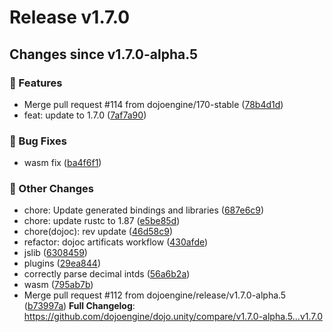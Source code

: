 # Release v1.7.0

## Changes since v1.7.0-alpha.5

### 🚀 Features
- Merge pull request #114 from dojoengine/170-stable ([78b4d1d](https://github.com/dojoengine/dojo.unity/commit/78b4d1d9ba0ea9c2febcafb0524a71529868601c))
- feat: update to 1.7.0 ([7af7a90](https://github.com/dojoengine/dojo.unity/commit/7af7a90954ec333d6e64e77a29ed0933c65c494b))
### 🐛 Bug Fixes
- wasm fix ([ba4f6f1](https://github.com/dojoengine/dojo.unity/commit/ba4f6f1919f990ed454f9cb5a0886715fece4483))
### 🔧 Other Changes
- chore: Update generated bindings and libraries ([687e6c9](https://github.com/dojoengine/dojo.unity/commit/687e6c9cd492f035ecf1df8eb0ecef7406b76589))
- chore: update rustc to 1.87 ([e5be85d](https://github.com/dojoengine/dojo.unity/commit/e5be85d896dd63a8cb2d5a06165e829f71d0561b))
- chore(dojoc): rev update ([46d58c9](https://github.com/dojoengine/dojo.unity/commit/46d58c93ecb1128aafe616edf0888b89f5a2ae5b))
- refactor: dojoc artificats workflow ([430afde](https://github.com/dojoengine/dojo.unity/commit/430afde1aaa3b1ee530fddc9285dbd41ccc72d31))
- jslib ([6308459](https://github.com/dojoengine/dojo.unity/commit/6308459b2576dcd61e1446d0dec031cd893f10cc))
- plugins ([29ea844](https://github.com/dojoengine/dojo.unity/commit/29ea8447ffa36284863e15936a1c1d33243666ca))
- correctly parse decimal intds ([56a6b2a](https://github.com/dojoengine/dojo.unity/commit/56a6b2ac955379f3d92a7954ac7e26217089979e))
- wasm ([795ab7b](https://github.com/dojoengine/dojo.unity/commit/795ab7bb7acb210ae794afab13c38866ffc12d48))
- Merge pull request #112 from dojoengine/release/v1.7.0-alpha.5 ([b73997a](https://github.com/dojoengine/dojo.unity/commit/b73997adf0dfec48147c92ff1364bf4cf6f431c5))
**Full Changelog**: https://github.com/dojoengine/dojo.unity/compare/v1.7.0-alpha.5...v1.7.0
